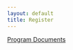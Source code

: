 ```yaml
---
layout: default
title: Register
---
```

<section class="mainContent full-width clearfix courseSingleSection">
            <div class="container">
                <div class="row" >
                <div class="text-center col-sm-12 col-xs-12">
                    <a href="docs" class="btn btn-primary"><i class="fa fa-file-pdf-o" aria-hidden="true"></i>Program Documents</a></div>
                                    <script type="text/javascript" src="https://form.jotform.com/jsform/90336592816160"></script>
                </div>
            </div>
</section>
